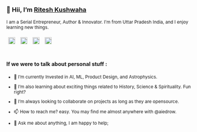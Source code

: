 ### 👋 Hii, I’m [Ritesh Kushwaha](https://aiedrow.co.in) 
<sub>I am a Serial Entrepreneur, Author & Innovator. I'm from Uttar Pradesh India, and I enjoy learning new things.</sub>

<a href='https://google.com/search?q=aiedrow'><img alt="Google" src="https://aiedrow.co.in/assets/img/Google.webp" style="width:18px;padding:5px;"></a> <a href='https://linkedin.com/in/aiedrow'><img alt="LinkedIn" src="https://upload.wikimedia.org/wikipedia/commons/thumb/8/81/LinkedIn_icon.svg/2048px-LinkedIn_icon.svg.png" style="width:18px;padding:5px;"></a> <a href='https://instagram.com/aiedrow'><img alt="Instagram" src="https://upload.wikimedia.org/wikipedia/commons/thumb/9/96/Instagram.svg/1200px-Instagram.svg.png" style="width:18px;padding:5px;"></a> <a href='https://twitter.com/aiedrow'><img alt="Twitter" src="https://upload.wikimedia.org/wikipedia/sco/thumb/9/9f/Twitter_bird_logo_2012.svg/1200px-Twitter_bird_logo_2012.svg.png" style="width:18px;padding:5px;"></a>

#

#### If we were to talk about personal stuff :
<sub>
  
- 👀 I’m currently Invested in AI, ML, Product Design, and Astrophysics.
 
- 🌱 I’m also learning about exciting things related to History, Science & Spirituality. Fun right?

- 💞️ I’m always looking to collaborate on projects as long as they are opensource.

- 📫 How to reach me? easy. You may find me almost anywhere with @aiedrow.

- 💬 Ask me about anything, I am happy to help;
</sub>

<!---
aiedrow/aiedrow is a ✨ special ✨ repository because its `README.md` (this file) appears on your GitHub profile.
You can click the Preview link to take a look at your changes.
--->
